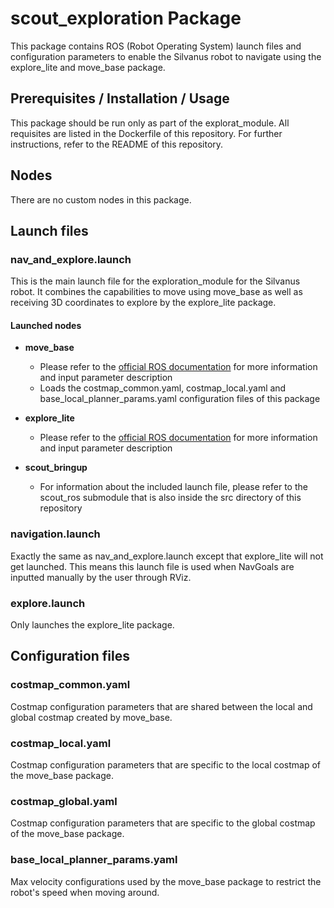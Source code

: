 # scout_exploration Package

This package contains ROS (Robot Operating System) launch files and configuration parameters to enable the Silvanus robot to navigate using the explore_lite and move_base package.

## Prerequisites / Installation / Usage

This package should be run only as part of the explorat_module. All requisites are listed in the Dockerfile of this repository. For further instructions, refer to the README of this repository.

## Nodes

There are no custom nodes in this package.

## Launch files

### nav_and_explore.launch

This is the main launch file for the exploration_module for the Silvanus robot. It combines the capabilities to move using move_base as well as receiving 3D coordinates to explore by the explore_lite package.

#### Launched nodes

- **move_base**
  - Please refer to the [official ROS documentation](https://wiki.ros.org/move_base) for more information and input parameter description
  - Loads the costmap_common.yaml, costmap_local.yaml and base_local_planner_params.yaml configuration files of this package
- **explore_lite**

  - Please refer to the [official ROS documentation](https://wiki.ros.org/explore_lite) for more information and input parameter description

- **scout_bringup**
  - For information about the included launch file, please refer to the scout_ros submodule that is also inside the src directory of this repository

### navigation.launch

Exactly the same as nav_and_explore.launch except that explore_lite will not get launched. This means this launch file is used when NavGoals are inputted manually by the user through RViz.

### explore.launch

Only launches the explore_lite package.

## Configuration files

### costmap_common.yaml

Costmap configuration parameters that are shared between the local and global costmap created by move_base.

### costmap_local.yaml

Costmap configuration parameters that are specific to the local costmap of the move_base package.

### costmap_global.yaml

Costmap configuration parameters that are specific to the global costmap of the move_base package.

### base_local_planner_params.yaml

Max velocity configurations used by the move_base package to restrict the robot's speed when moving around.
